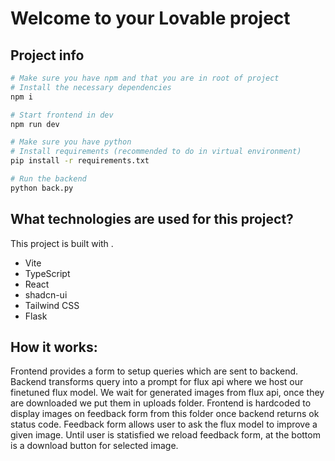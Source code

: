 # Welcome to your Lovable project

## Project info

```sh
# Make sure you have npm and that you are in root of project
# Install the necessary dependencies
npm i

# Start frontend in dev
npm run dev

# Make sure you have python
# Install requirements (recommended to do in virtual environment)
pip install -r requirements.txt

# Run the backend
python back.py
```
## What technologies are used for this project?

This project is built with .
- Vite
- TypeScript
- React
- shadcn-ui
- Tailwind CSS
- Flask

## How it works:

Frontend provides a form to setup queries which are sent to backend.
Backend transforms query into a prompt for flux api where we host our finetuned flux model.
We wait for generated images from flux api, once they are downloaded we put them in uploads folder.
Frontend is hardcoded to display images on feedback form from this folder once backend returns ok status code.
Feedback form allows user to ask the flux model to improve a given image.
Until user is statisfied we reload feedback form, at the bottom is a download button for selected image.
